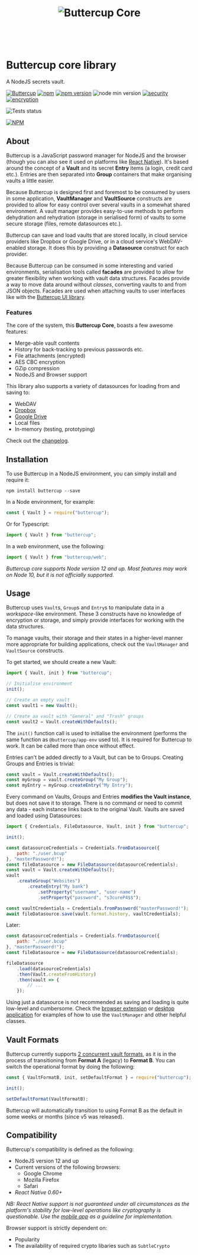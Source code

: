 <h1 align="center">
  <br/>
  <img src="https://cdn.rawgit.com/buttercup-pw/buttercup-assets/054fc0fa/badge/core.svg" alt="Buttercup Core">
  <br/>
  <br/>
  <br/>
</h1>

# Buttercup core library

A NodeJS secrets vault.

[![Buttercup](https://cdn.rawgit.com/buttercup-pw/buttercup-assets/6582a033/badge/buttercup-slim.svg)](https://buttercup.pw) [![npm](https://img.shields.io/npm/dt/buttercup.svg)](https://www.npmjs.com/package/buttercup) [![npm version](https://badge.fury.io/js/buttercup.svg)](https://badge.fury.io/js/buttercup) ![node min version](https://img.shields.io/badge/node-%3E%3D%2012.x-lightgrey.svg) [![security](https://img.shields.io/badge/Security-As%20you%20wish-green.svg)](https://en.wikipedia.org/wiki/The_Princess_Bride_(film)) [![encryption](https://img.shields.io/badge/Encryption-AES%20256%20CBC%2FGCM-red.svg)](https://tools.ietf.org/html/rfc3602)

![Tests status](https://github.com/buttercup/buttercup-core/actions/workflows/test.yml/badge.svg)

[![NPM](https://nodei.co/npm/buttercup.png)](https://www.npmjs.com/package/buttercup)

## About

Buttercup is a JavaScript password manager for NodeJS and the browser (though you can also see it used on platforms like [React Native](https://github.com/buttercup/buttercup-mobile)). It's based around the concept of a **Vault** and its secret **Entry** items (a login, credit card etc.). Entries are then separated into **Group** containers that make organising vaults a little easier.

Because Buttercup is designed first and foremost to be consumed by users in some application, **VaultManager** and **VaultSource** constructs are provided to allow for easy control over several vaults in a somewhat shared environment. A vault manager provides easy-to-use methods to perform dehydration and rehydration (storage in serialised form) of vaults to some secure storage (files, remote datasources etc.).

Buttercup can save and load vaults that are stored locally, in cloud service providers like Dropbox or Google Drive, or in a cloud service's WebDAV-enabled storage. It does this by providing a **Datasource** construct for each provider.

Because Buttercup can be consumed in some interesting and varied environments, serialisation tools called **facades** are provided to allow for greater flexibility when working with vault data structures. Facades provide a way to move data around without _classes_, converting vaults to and from JSON objects. Facades are used when attaching vaults to user interfaces like with the [Buttercup UI library](https://github.com/buttercup/ui).

### Features

The core of the system, this **Buttercup Core**, boasts a few awesome features:

 * Merge-able vault contents
 * History for back-tracking to previous passwords etc.
 * File attachments (encrypted)
 * AES CBC encryption
 * GZip compression
 * NodeJS and Browser support

This library also supports a variety of datasources for loading from and saving to:

 * WebDAV
 * [Dropbox](https://www.dropbox.com/)
 * [Google Drive](https://www.google.com/drive/)
 * Local files
 * In-memory (testing, prototyping)

Check out the [changelog](https://github.com/buttercup/buttercup-core/blob/master/CHANGELOG.md).

## Installation

To use Buttercup in a NodeJS environment, you can simply install and require it:

```shell
npm install buttercup --save
```

In a Node environment, for example:

```javascript
const { Vault } = require("buttercup");
```

Or for Typescript:

```typescript
import { Vault } from "buttercup";
```

In a _web_ environment, use the following:

```javascript
import { Vault } from "buttercup/web";
```

_Buttercup core supports Node version 12 and up. Most features may work on Node 10, but it is not officially supported._

## Usage

Buttercup uses `Vault`s, `Group`s and `Entry`s to manipulate data in a _workspace_-like environment. These 3 constructs have no knowledge of encryption or storage, and simply provide interfaces for working with the data structures.

To manage vaults, their storage and their states in a higher-level manner more appropriate for building applications, check out the `VaultManager` and `VaultSource` constructs.

To get started, we should create a new Vault:

```javascript
import { Vault, init } from "buttercup";

// Initialise environment
init();

// Create an empty vault
const vault1 = new Vault();

// Create aa vault with "General" and "Trash" groups
const vault2 = Vault.createWithDefaults();
```

The `init()` function call is used to initialise the environment (performs the same function as `@buttercup/app-env` used to). It is required for Buttercup to work. It can be called more than once without effect.

Entries can't be added directly to a Vault, but can be to Groups. Creating Groups and Entries is trivial:

```javascript
const vault = Vault.createWithDefaults();
const myGroup = vault.createGroup("My Group");
const myEntry = myGroup.createEntry("My Entry");
```

Every command on Vaults, Groups and Entries **modifies the Vault instance**, but does not save it to storage. There is no command or need to commit any data - each instance links back to the original Vault. Vaults are saved and loaded using Datasources:

```javascript
import { Credentials, FileDatasource, Vault, init } from "buttercup";

init();

const datasourceCredentials = Credentials.fromDatasource({
    path: "./user.bcup"
}, "masterPassword!");
const fileDatasource = new FileDatasource(datasourceCredentials);
const vault = Vault.createWithDefaults();
vault
    .createGroup("Websites")
        .createEntry("My bank")
            .setProperty("username", "user-name")
            .setProperty("password", "s3cureP4$$");

const vaultCredentials = Credentials.fromPassword("masterPassword!");
await fileDatasource.save(vault.format.history, vaultCredentials);
```

Later:

```javascript
const datasourceCredentials = Credentials.fromDatasource({
    path: "./user.bcup"
}, "masterPassword!");
const fileDatasource = new FileDatasource(datasourceCredentials);

fileDatasource
    .load(datasourceCredentials)
    .then(Vault.createFromHistory)
    .then(vault => {
        // ...
    });
```

Using just a datasource is not recommended as saving and loading is quite low-level and cumbersome. Check the [browser extension](https://github.com/buttercup/buttercup-browser-extension) or [desktop application](https://github.com/buttercup/buttercup-desktop) for examples of how to use the `VaultManager` and other helpful classes.

## Vault Formats

Buttercup currently supports [2 concurrent vault formats](VAULT_FORMAT.md), as it is in the process of transitioning from **Format A** (legacy) to **Format B**. You can switch the operational format by doing the following:

```javascript
const { VaultFormatB, init, setDefaultFormat } = require("buttercup");

init();

setDefaultFormat(VaultFormatB);
```

Buttercup will automatically transition to using Format B as the default in some weeks or months (since v5 was released).

## Compatibility

Buttercup's compatibility is defined as the following:

 * NodeJS version 12 and up
 * Current versions of the following browsers:
   * Google Chrome
   * Mozilla Firefox
   * Safari
 * _React Native 0.60+_

_NB: React Native support is not guaranteed under all circumstances as the platform's stability for low-level operations like cryptography is questionable. Use the [mobile app](https://github.com/buttercup/buttercup-mobile) as a guideline for implementation._

Browser support is strictly dependent on:

 * Popularity
 * The availability of required crypto libaries such as `SubtleCrypto`
